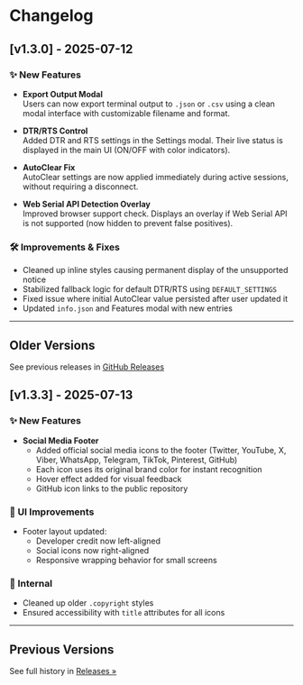 # Changelog

## [v1.3.0] - 2025-07-12

### ✨ New Features

- **Export Output Modal**  
  Users can now export terminal output to `.json` or `.csv` using a clean modal interface with customizable filename and format.

- **DTR/RTS Control**  
  Added DTR and RTS settings in the Settings modal. Their live status is displayed in the main UI (ON/OFF with color indicators).

- **AutoClear Fix**  
  AutoClear settings are now applied immediately during active sessions, without requiring a disconnect.

- **Web Serial API Detection Overlay**  
  Improved browser support check. Displays an overlay if Web Serial API is not supported (now hidden to prevent false positives).

### 🛠 Improvements & Fixes

- Cleaned up inline styles causing permanent display of the unsupported notice
- Stabilized fallback logic for default DTR/RTS using `DEFAULT_SETTINGS`
- Fixed issue where initial AutoClear value persisted after user updated it
- Updated `info.json` and Features modal with new entries

---

## Older Versions

See previous releases in [GitHub Releases](https://github.com/YuMERA/serial-terminal/releases)

## [v1.3.3] - 2025-07-13

### ✨ New Features

- **Social Media Footer**
  - Added official social media icons to the footer (Twitter, YouTube, X, Viber, WhatsApp, Telegram, TikTok, Pinterest, GitHub)
  - Each icon uses its original brand color for instant recognition
  - Hover effect added for visual feedback
  - GitHub icon links to the public repository

### 💄 UI Improvements

- Footer layout updated:
  - Developer credit now left-aligned
  - Social icons now right-aligned
  - Responsive wrapping behavior for small screens

### 🔧 Internal

- Cleaned up older `.copyright` styles
- Ensured accessibility with `title` attributes for all icons

---

## Previous Versions

See full history in [Releases »](https://github.com/YuMERA/serial-terminal/releases)

